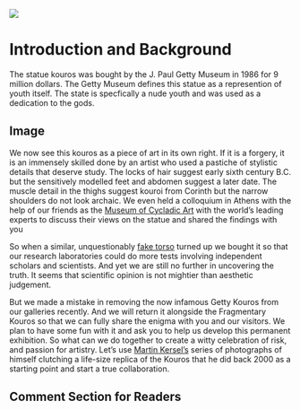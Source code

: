 <a href="https://juncture-digital.org"><img src="https://juncture-digital.org/images/ve-button.png"></a>

<param ve-config 
       title="Getty Confindential"
       author="Isabelle Woodward and Jacquelyn Fielding"
       banner="https://pbs.twimg.com/media/FkgFXTBUcAAmz8M?format=png&name=large" 
       layout="vertical">

<!-- Entities discussed throughout the essay are typically defined before the essay text and
     are thus available in all text.  Entity identifiers (QIDs) can be found in either
     Wikipedia or Wikidata (https://www.wikidata.org)> -->
<param ve-entity eid="Q185372"> <!-- Girl with a Pearl Earring painting -->
<param ve-entity eid="Q41264"> <!-- Johannes Vermeer -->
<param ve-entity eid="Q221092"> <!-- Mauritshuis -->

# Introduction and Background
 
 The statue kouros was bought by the J. Paul Getty Museum in 1986 for 9 million dollars. The Getty Museum defines this statue as a represention of youth itself. The state is specfically a nude youth and was used as a dedication to the gods. 
<param ve-image 
       manifest="https://pbs.twimg.com/media/Fk_2N2dWIAEAzwU?format=jpg&name=900x900" width="600" height="700">
       

## Image

We now see this kouros as a piece of art in its own right. If it is a forgery, it is an immensely skilled done by an artist who used a pastiche of stylistic details that deserve study. The locks of hair suggest early sixth century B.C. but the sensitively modelled feet and abdomen suggest a later date. The muscle detail in the thighs suggest kouroi from Corinth but the narrow shoulders do not look archaic. We even held a colloquium in Athens with the help of our friends as the [Museum of Cycladic Art](https://cycladic.gr/en) with the world’s leading experts to discuss their views on the statue and shared the findings with you 

So when a similar, unquestionably [fake torso](https://www.getty.edu/art/collection/object/103WHK) turned up we bought it so that our research laboratories could do more tests involving independent scholars and scientists. And yet we are still no further in uncovering the truth. It seems that scientific opinion is not mightier than aesthetic judgement.

But we made a mistake in removing the now infamous Getty Kouros from our galleries recently. And we will return it alongside the Fragmentary Kouros so that we can fully share the enigma with you and our visitors. We plan to have some fun with it and ask you to help us develop this permanent exhibition. So what can we do together to create a witty celebration of risk, and passion for artistry. Let’s use [Martin Kersel’s](https://ocula.com/artists/martin-kersels/) series of photographs of himself clutching a life-size replica of the Kouros that he did back 2000 as a starting point and start a true collaboration.
<param ve-image 
       label="Statue of Kouros " 
       description="Photo of Getty Museum's Statue of Kouros" 
       license="public domain" 
       url="https://upload.wikimedia.org/wikipedia/commons/thumb/a/a5/Statue_of_a_kouros_%28c._530_BCE_or_modern%2C_Getty_Villa_Collection%29.jpg/640px-Statue_of_a_kouros_%28c._530_BCE_or_modern%2C_Getty_Villa_Collection%29.jpg">


## Comment Section for Readers

<param ve-image 
       manifest="https://iiif.juncture-digital.org/manifest/6dd738aed85597cac540ad31dd5818e86ef7f2918c7b43a9eb3123d5538e6e4c">
<param ve-map center="Q36600" zoom="11">


  
  
